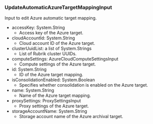 ### UpdateAutomaticAzureTargetMappingInput
Input to edit Azure automatic target mapping.

- accessKey: System.String
  - Access key of the Azure target.
- cloudAccountId: System.String
  - Cloud account ID of the Azure target.
- clusterUuidList: a list of System.Strings
  - List of Rubrik cluster UUIDs.
- computeSettings: AzureCloudComputeSettingsInput
  - Compute settings of the Azure target.
- id: System.String
  - ID of the Azure target mapping.
- isConsolidationEnabled: System.Boolean
  - Specifies whether consolidation is enabled on the Azure target.
- name: System.String
  - Name of the Azure target mapping.
- proxySettings: ProxySettingsInput
  - Proxy settings of the Azure target.
- storageAccountName: System.String
  - Storage account name of the Azure archival target.
